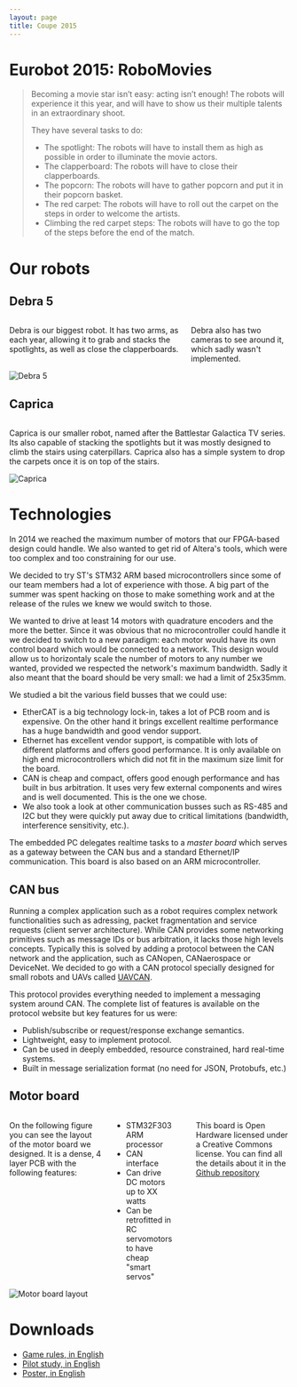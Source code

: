 ```yaml
---
layout: page
title: Coupe 2015
---
```


# Eurobot 2015: RoboMovies

> Becoming a movie star isn’t easy: acting isn’t enough!
> The robots will experience it this year, and will have to show us their multiple talents in an extraordinary shoot.
>
> They have several tasks to do:
>
> * The spotlight: The robots will have to install them as high as possible in order to illuminate the movie actors.
> * The clapperboard: The robots will have to close their clapperboards.
> * The popcorn: The robots will have to gather popcorn and put it in their popcorn basket.
> * The red carpet: The robots will have to roll out the carpet on the steps in order to welcome the artists.
> * Climbing the red carpet steps: The robots will have to go the top of the steps before the end of the match.


# Our robots

## Debra 5

<div class="row">
<div class="large-6 columns">
<p>
Debra is our biggest robot.
It has two arms, as each year, allowing it to grab and stacks the spotlights, as well as close the clapperboards.
</p>

<p>
Debra also has two cameras to see around it, which sadly wasn't implemented.
</p>

</div>

<div class="large-6 columns">
<img src="/images/2015/debra.jpg" alt="Debra 5" />
</div>

</div>

## Caprica

<div class="row">
<div class="large-6 columns">
<p>
Caprica is our smaller robot, named after the Battlestar Galactica TV series.
Its also capable of stacking the spotlights but it was mostly designed to climb the stairs using caterpillars.
Caprica also has a simple system to drop the carpets once it is on top of the stairs.
</p>

</div>

<div class="large-6 columns">
<img src="/images/2015/caprica.jpg" alt="Caprica" />
</div>
</div>

# Technologies

In 2014 we reached the maximum number of motors that our FPGA-based design could handle.
We also wanted to get rid of Altera's tools, which were too complex and too constraining for our use.

We decided to try ST's STM32 ARM based microcontrollers since some of our team members had a lot of experience with those.
A big part of the summer was spent hacking on those to make something work and at the release of the rules we knew we would switch to those.

We wanted to drive at least 14 motors with quadrature encoders and the more the better.
Since it was obvious that no microcontroller could handle it we decided to switch to a new paradigm: each motor would have its own control board which would be connected to a network.
This design would allow us to horizontaly scale the number of motors to any number we wanted, provided we respected the network's maximum bandwidth.
Sadly it also meant that the board should be very small: we had a limit of 25x35mm.

We studied a bit the various field busses that we could use:

* EtherCAT is a big technology lock-in, takes a lot of PCB room and is expensive.
    On the other hand it brings excellent realtime performance has a huge bandwidth and good vendor support.
* Ethernet has excellent vendor support, is compatible with lots of different platforms and offers good performance.
    It is only available on high end microcontrollers which did not fit in the maximum size limit for the board.
* CAN is cheap and compact, offers good enough performance and has built in bus arbitration.
    It uses very few external components and wires and is well documented.
    This is the one we chose.
* We also took a look at other communication busses such as RS-485 and I2C but they were quickly put away due to critical limitations (bandwidth, interference sensitivity, etc.).

The embedded PC delegates realtime tasks to a *master board* which serves as a gateway between the CAN bus and a standard Ethernet/IP communication.
This board is also based on an ARM microcontroller.


## CAN bus
Running a complex application such as a robot requires complex network functionalities such as adressing, packet fragmentation and service requests (client server architecture).
While CAN provides some networking primitives such as message IDs or bus arbitration, it lacks those high levels concepts.
Typically this is solved by adding a protocol between the CAN network and the application, such as CANopen, CANaerospace or DeviceNet.
We decided to go with a CAN protocol specially designed for small robots and UAVs called [UAVCAN](https://uavcan.github.io).

This protocol provides everything needed to implement a messaging system around CAN.
The complete list of features is available on the protocol website but key features for us were:

* Publish/subscribe or request/response exchange semantics.
* Lightweight, easy to implement protocol.
* Can be used in deeply embedded, resource constrained, hard real-time systems.
* Built in message serialization format (no need for JSON, Protobufs, etc.)

## Motor board
<div class="row">
<div class="large-6 columns">
<p>
On the following figure you can see the layout of the motor board we designed.
It is a dense, 4 layer PCB with the following features:
<ul>
<li>STM32F303 ARM processor</li>
<li>CAN interface</li>
<li>Can drive DC motors up to XX watts</li>
<li>Can be retrofitted in RC servomotors to have cheap "smart servos"</li>
</ul>
</p>

<p>
This board is Open Hardware licensed under a Creative Commons license.
You can find all the details about it in the <a href="https://github.com/cvra/motor-control-board">Github repository</a>
</p>
</div>

<div class="large-6 columns">
<img src="/images/2015/motor-board.png" alt="Motor board layout" />
</div>
</div>

# Downloads

* [Game rules, in English](/ressources/rules/2015.pdf)
* [Pilot study, in English](/ressources/pilot-study/2015.pdf)
* [Poster, in English](/ressources/poster/cvra-2015.pdf)


